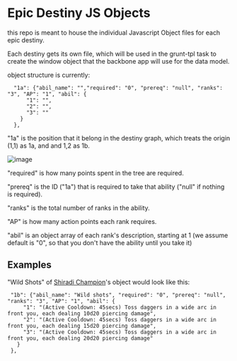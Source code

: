 **Epic Destiny JS Objects**
===========================

this repo is meant to house the individual Javascript Object files for each epic destiny.

Each destiny gets its own file, which will be used in the grunt-tpl task to create the window object that the backbone app will use for the data model.

object structure is currently:

	  "1a": {"abil_name": "","required": "0", "prereq": "null", "ranks": "3", "AP": "1", "abil": {
	      "1": "", 
	      "2": "", 
	      "3": ""
	    }
	  },
  
"1a" is the position that it belong in the destiny graph, which treats the origin (1,1) as 1a, and and 1,2 as 1b.

![image](http://jeffharnois.com/images/graph.gif)

"required" is how many points spent in the tree are required.

"prereq" is the ID ("1a") that is required to take that ability ("null" if nothing is required).

"ranks" is the total number of ranks in the ability.

"AP" is how many action points each rank requires.

"abil" is an object array of each rank's description, starting at 1 (we assume default is "0", so that you don't have the ability until you take it)

Examples
--------
"Wild Shots" of [Shiradi Champion](http://ddowiki.com/page/Shiradi_Champion)'s object would look like this:

	 "1b": {"abil_name": "Wild shots", "required": "0", "prereq": "null", "ranks": "3", "AP": "1", "abil": {
	     "1": "(Active Cooldown: 45secs) Toss daggers in a wide arc in front you, each dealing 10d20 piercing damage",
	     "2": "(Active Cooldown: 45secs) Toss daggers in a wide arc in front you, each dealing 15d20 piercing damage",
	     "3": "(Active Cooldown: 45secs) Toss daggers in a wide arc in front you, each dealing 20d20 piercing damage"
	   }
	 },